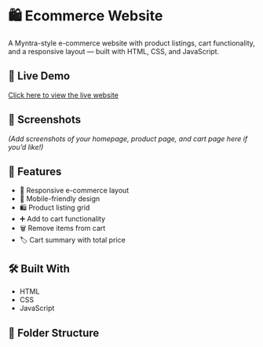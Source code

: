 # 🛍️ Ecommerce Website

A Myntra-style e-commerce website with product listings, cart functionality, and a responsive layout — built with HTML, CSS, and JavaScript.

## 🚀 Live Demo

[Click here to view the live website](https://heenaverma31.github.io/Ecommerce-website/)

## 📸 Screenshots

*(Add screenshots of your homepage, product page, and cart page here if you’d like!)*

## 🔧 Features

- 🛒 Responsive e-commerce layout
- 📱 Mobile-friendly design
- 🛍️ Product listing grid
- ➕ Add to cart functionality
- 🗑️ Remove items from cart
- 🏷️ Cart summary with total price

## 🛠️ Built With

- HTML
- CSS
- JavaScript

## 📂 Folder Structure

